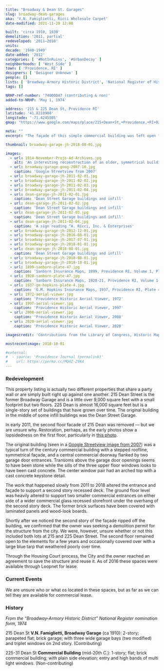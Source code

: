 ```yaml
---
title: "Broadway & Dean St. Garages"
slug: broadway-dean-garages
aka: 'V.N. Famiglietti, Ricci Wholesale Carpet'
date-modified: 2021-11-20 12:00

built: 'circa 1910, 1930'
demolition: '2011, partial'
redeveloped: '2011–2018'
units:
decade: '1940-1949'
date-added: '2012'
categories: [ '#NotInRuins', '#UrbanDecay' ]
neighborhoods: [ 'West Side' ]
town: [ 'Providence, RI' ]
designers: [ 'Designer Unknown' ]
people: []
lists: [ 'Broadway-Armory Historic District', 'National Register of Historic Places' ]
tags: []

NRHP-ref-number: '74000047 (contributing & non)'
added-to-NRHP: 'May 1, 1974'

address: '215 & 225 Dean St, Providence RI'
latitude: '41.8210908'
longitude: '-71.4245505'
gmap: "https://www.google.com/maps/place/215+Dean+St,+Providence,+RI+02903/@41.8210908,-71.4245505,17z/data=!3m1!4b1!4m5!3m4!1s0x89e445541820bd31:0xc0654f91f2365ba2!8m2!3d41.8210908!4d-71.4223618"

meta: ""
excerpt: "The façade of this simple commercial building was left open for years before finally being finished off in an unattractive manner"

thumbnail: broadway-garage-jh-2018-08-01.jpg

images:
  - url: 1914-November-Projo-Ad-Archives.jpg
    alt: 'An interesting reconstruction of an older, symmetrical building. It is now asymetric and angular, with a recessed storefront and second floor recessed porch. The exterior is covered in orangey-tan laminate with the second floor covered in wood-look boards laid on a horizontal pattern'
  - url: broadway-garage-goog-2007-10.jpg
    caption: 'Google Streetview from 2007'
  - url: broadway-garage-jh-2011-02-01.jpg
  - url: broadway-garage-jh-2011-02-02.jpg
  - url: broadway-garage-jh-2011-02-03.jpg
  - url: broadway-garage-jh-2011-02-04.jpg
  - url: dean-garage-jh-2011-02-01.jpg
    caption: 'Dean Street Garage buildings and infill'
  - url: dean-garage-jh-2011-02-02.jpg
    caption: 'Dean Street Garage buildings and infill'
  - url: dean-garage-jh-2011-02-03.jpg
    caption: 'Dean Street Garage buildings and infill'
  - url: dean-garage-jh-2011-02-04.jpg
    caption: 'A sign reading “A. Ricci, Inc. & Enterprises'
  - url: broadway-garage-jh-2012-12-01.jpg
  - url: broadway-garage-jh-2016-08-01.jpg
  - url: broadway-garage-jh-2017-07-01.jpg
  - url: broadway-garage-jh-2018-01-01.jpg
  - url: dean-garage-jh-2018-08-01.jpg
    caption: 'Dean Street Garage buildings and infill'
  - url: broadway-garage-jh-2018-08-01.jpg
  - url: broadway-garage-jh-2018-10-01.jpg
  - url: 1899-sanborn-plate-47.jpg
    caption: 'Sanborn Insurance Maps, 1899, Providence RI, Volume 1, Plate 47'
  - url: 1920-sanborn-plate-47.jpg
    caption: 'Sanborn Insurance Maps, 1920-21, Providence RI, Volume 1, Plate 47'
  - url: 1937-gm-hopkins-plate-4.jpg
    caption: 'G.M. Hopkins Insurance Maps, 1937, Providence RI, Plate 4'
  - url: 1972-aerial-viewer.jpg
    caption: 'Providence Historic Aerial Viewer, 1972'
  - url: 1997-aerial-viewer.jpg
    caption: 'Providence Historic Aerial Viewer, 1997'
  - url: 2008-aerial-viewer.jpg
    caption: 'Providence Historic Aerial Viewer, 2008'
  - url: 2020-aerial-viewer.jpg
    caption: 'Providence Historic Aerial Viewer, 2020'

imagescredit: 'Contributions from the Library of Congress, Historic Mapworks, Providence Historic Aerial Viewer, and Google Streetview'

mostrecentimage: 2018-10-01

#external:
#  - source: 'Providence Journal (permalink)'
#    url: https://perma.cc/MQ4Z-Z9K4
---
```


### Redevelopment

This property listing is actually two different properties that share a party wall or are simply built right up against one another. 215 Dean Street is the former Broadway Garage and is a little over 9,000 square feet with a small footprint but two floors. 225 Dean is almost 16,000 square feet but is a single-story set of buildings that have grown over time. The original building in the middle of some infill buildings was the Dean Street Garage. 

In early 2011, the second floor facade of 215 Dean was removed — but we are unsure why. Restoration, perhaps, as the early photos show a lopsidedness on the first floor, particularly in [this photo](#photo-broadway-garage-jh-2011-02-02). 

The original building (seen in a [Google Streetview image from 2007](#photo-broadway-garage-goog-2007-10)) was a typical turn of the century commercial building with a stepped roofline, symmetrical façade, and a central commercial doorway flanked by two garage door entrances. Transoms above the garage door openings seems to have been stone while the sills of the three upper floor windows looks to have been cast concrete. The center window pair had an arched top with a cast concrete keystone detail. 

The work that happened slowly from 2011 to 2018 altered the entrance and façade to support a second story recessed deck. The ground floor level was heavily altered to support two smaller commercial entrances on either side of a wider commercial glass recessed storefront under the overhang of the second story deck. The former brick surfaces have been covered with laminated panels and wood-look boards. 

Shortly after we noticed the second story of the façade ripped off the building, we confirmed that the owner was seeking a demolition permit for the structure from the city. We were, however, unsure whether or not this included both lots at 215 and 225 Dean Street. The second floor remained open to the elements for a few years and occasionally covered over with a large blue tarp that weathered poorly over time. 

Through the Housing Court process, the City and the owner reached an agreement to save the structure and reuse it. As of 2016 these spaces were available through Loopnet for lease. 


### Current Events

We are unsure who or what os located in these spaces, but as far as we can tell they are available for commercial lease. 


### History

_From the “Broadway-Armory Historic District” National Register nomination form, 1974_

215 Dean St **V.N. Famiglietti, Broadway Garage** (ca 1910): 2-story; parapeted flat; brick garage; with three wide garage bays (two modified) and triplet windows on 2nd story. (Contributing)

225-31 Dean St **Commercial Building** (mid-20th C.): 1-story; flat; brick commercial building; with plain side elevation; entry and high bands of multi light windows. (Non-contributing)
